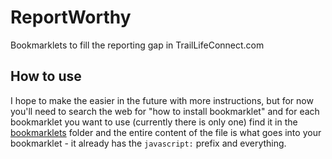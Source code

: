 # ReportWorthy

Bookmarklets to fill the reporting gap in TrailLifeConnect.com

## How to use

I hope to make the easier in the future with more instructions, but for now you'll need to search the web for "how to install bookmarklet" and for each bookmarklet you want to use (currently there is only one) find it in the [bookmarklets](bookmarklets) folder and the entire content of the file is what goes into your bookmarklet - it already has the `javascript:` prefix and everything.

